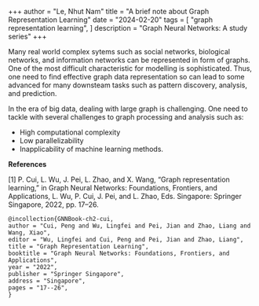 +++
author = "Le, Nhut Nam"
title = "A brief note about Graph Representation Learning"
date = "2024-02-20"
tags = [
    "graph representation learning",
]
description = "Graph Neural Networks: A study series"
+++

Many real world complex sytems such as social networks, biological networks, and information networks can be represented in form of graphs. One of the most difficult characteristic for modelling is sophisticated. Thus, one need to find effective graph data representation so can lead to some advanced for many downsteam tasks such as pattern discovery, analysis, and prediction.

In the era of big data, dealing with large graph is challenging. One need to tackle with several challenges to graph processing and analysis such as:
- High computational complexity
- Low parallelizability
- Inapplicability of machine learning methods.

**References**

[1] P. Cui, L. Wu, J. Pei, L. Zhao, and X. Wang, “Graph representation learning,” in Graph Neural Networks: Foundations, Frontiers, and Applications, L. Wu, P. Cui, J. Pei, and L. Zhao, Eds. Singapore: Springer Singapore, 2022, pp. 17–26.

```
@incollection{GNNBook-ch2-cui,
author = "Cui, Peng and Wu, Lingfei and Pei, Jian and Zhao, Liang and Wang, Xiao",
editor = "Wu, Lingfei and Cui, Peng and Pei, Jian and Zhao, Liang",
title = "Graph Representation Learning",
booktitle = "Graph Neural Networks: Foundations, Frontiers, and Applications",
year = "2022",
publisher = "Springer Singapore",
address = "Singapore",
pages = "17--26",
}
```